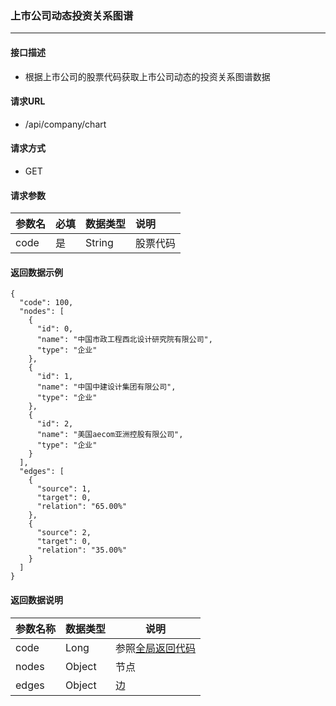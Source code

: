 ### 上市公司动态投资关系图谱

---

#### 接口描述

* 根据上市公司的股票代码获取上市公司动态的投资关系图谱数据

#### 请求URL

* /api/company/chart

#### 请求方式

* GET

#### 请求参数

| 参数名 | 必填 | 数据类型 | 说明 |
| :--- | :--- | :--- | :--- |
| code | 是 | String | 股票代码 |

#### 返回数据示例

```
{
  "code": 100,
  "nodes": [
    {
      "id": 0,
      "name": "中国市政工程西北设计研究院有限公司",
      "type": "企业"
    },
    {
      "id": 1,
      "name": "中国中建设计集团有限公司",
      "type": "企业"
    },
    {
      "id": 2,
      "name": "美国aecom亚洲控股有限公司",
      "type": "企业"
    }
  ],
  "edges": [
    {
      "source": 1,
      "target": 0,
      "relation": "65.00%"
    },
    {
      "source": 2,
      "target": 0,
      "relation": "35.00%"
    }
  ]
}
```

#### 返回数据说明

| 参数名称 | 数据类型 | 说明 |
| --- | --- | --- |
| code | Long | 参照[全局返回代码](/数据词典.md) |
| nodes | Object | 节点 |
| edges | Object | 边 |



